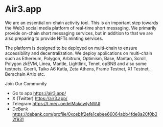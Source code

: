 # Air3.app

We are an essential on-chain activity tool. This is an important step towards the Web3 social media platform of real-time short messaging. We primarily provide on-chain short messaging services, but in addition to that we are also preparing to provide NFTs minting services. 

The platform is designed to be deployed on multi-chain to ensure accessibility and decentralization. We deploy applications on multi-chain such as Ethereum, Polygon, Arbitrum, Optimism, Base, Mantan, Scroll, Polygon zkEVM, Linea, Mantle, Lightlink, Tenet, opBNB and also some testnets. Goerli, Taiko A6 Katla, Zeta Athens, Frame Testnet, X1 Testnet, Berachain Artio etc.

Join Our Community

- Go to app https://air3.app/
- X (Twitter) https://air3.app/
- Telegram https://t.me/+oedeIMakcwIyNWJl
- DeBank https://debank.com/profile/0xceb1f2efe1cebee66064abb4fde8a20f0b32f931
